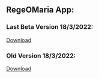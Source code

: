 ## RegeOMaria App:

### Last Beta Version 18/3/2022:
[Download](https://drive.google.com/file/d/1tH3SQNN8e7zyZ51yACP8ucBZtfmBrgkK/view?usp=sharing)

### Old Version 18/3/2022:
[Download](https://drive.google.com/file/d/1KjGTVeYdWrzmFoHpXZk_Nmz7ZD_ig39F/view?usp=sharing)

